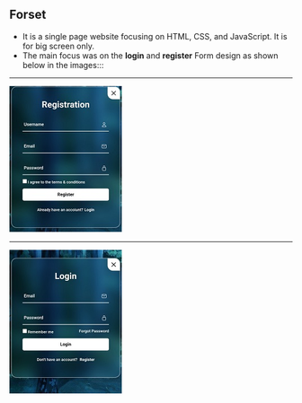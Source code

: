 ## Forset
* It is a single page website focusing on HTML, CSS, and JavaScript. It is for big screen only.
* The main focus was on the **login** and **register** Form design as shown below in the images:::

 ___

  
 ![image](image.jpg)

 ___

 
 ![image1](image1.jpg)

